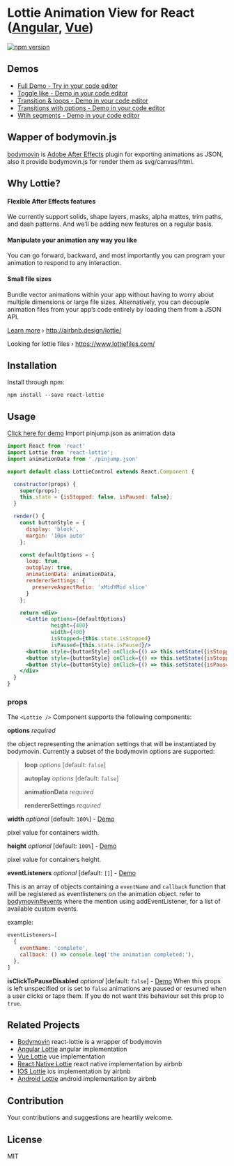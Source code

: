 # Lottie Animation View for React ([Angular](https://github.com/chenqingspring/ng-lottie), [Vue](https://github.com/chenqingspring/vue-lottie))

[![npm version](https://badge.fury.io/js/react-lottie.svg)](http://badge.fury.io/js/react-lottie)

## Demos
- [Full Demo - Try in your code editor](http://www.jinno.app/redirect?from=chenqingspring&redirect=libary&libName=react-lottie&componentName=ToggleLikeControl&libCreator=tanstack&userId=abc123)
- [Toggle like - Demo in your code editor](http://www.jinno.app/redirect?from=chenqingspring&redirect=libary&libName=react-lottie&componentName=ToggleLike&libCreator=tanstack&userId=abc123)
- [Transition & loops - Demo in your code editor](http://www.jinno.app/redirect?from=chenqingspring&redirect=libary&libName=react-lottie&componentName=ToggleTransitionsLoops&libCreator=tanstack&userId=abc123)
- [Transitions with options - Demo in your code editor](http://www.jinno.app/redirect?from=chenqingspring&redirect=libary&libName=react-lottie&componentName=ToggleTransitionsOptions&libCreator=tanstack&userId=abc123)
- [Wtih segments - Demo in your code editor](http://www.jinno.app/redirect?from=chenqingspring&redirect=libary&libName=react-lottie&componentName=ToggleSegment&libCreator=tanstack&userId=abc123)

## Wapper of bodymovin.js

[bodymovin](https://github.com/bodymovin/bodymovin) is [Adobe After Effects](http://www.adobe.com/products/aftereffects.html) plugin for exporting animations as JSON, also it provide bodymovin.js for render them as svg/canvas/html.

## Why Lottie?

#### Flexible After Effects features
We currently support solids, shape layers, masks, alpha mattes, trim paths, and dash patterns. And we’ll be adding new features on a regular basis.

#### Manipulate your animation any way you like
You can go forward, backward, and most importantly you can program your animation to respond to any interaction.

#### Small file sizes
Bundle vector animations within your app without having to worry about multiple dimensions or large file sizes. Alternatively, you can decouple animation files from your app’s code entirely by loading them from a JSON API.

[Learn more](http://airbnb.design/introducing-lottie/) › http://airbnb.design/lottie/

Looking for lottie files › https://www.lottiefiles.com/

## Installation

Install through npm:
```
npm install --save react-lottie
```

## Usage
[Click here for demo](http://www.jinno.app/redirect?from=chenqingspring&redirect=libary&libName=react-lottie&componentName=ToggleLikeControl&libCreator=tanstack&userId=abc123)
Import pinjump.json as animation data

```jsx
import React from 'react'
import Lottie from 'react-lottie';
import animationData from './pinjump.json'

export default class LottieControl extends React.Component {

  constructor(props) {
    super(props);
    this.state = {isStopped: false, isPaused: false};
  }

  render() {
    const buttonStyle = {
      display: 'block',
      margin: '10px auto'
    };

    const defaultOptions = {
      loop: true,
      autoplay: true, 
      animationData: animationData,
      rendererSettings: {
        preserveAspectRatio: 'xMidYMid slice'
      }
    };

    return <div>
      <Lottie options={defaultOptions}
              height={400}
              width={400}
              isStopped={this.state.isStopped}
              isPaused={this.state.isPaused}/>
      <button style={buttonStyle} onClick={() => this.setState({isStopped: true})}>stop</button>
      <button style={buttonStyle} onClick={() => this.setState({isStopped: false})}>play</button>
      <button style={buttonStyle} onClick={() => this.setState({isPaused: !this.state.isPaused})}>pause</button>
    </div>
  }
}

```

### props
The `<Lottie />` Component supports the following components:

**options** *required*

the object representing the animation settings that will be instantiated by bodymovin. Currently a subset of the bodymovin options are supported:

>**loop** *options* [default: `false`]
>
>**autoplay** *options* [default: `false`]
>
>**animationData** *required*
>
>**rendererSettings** *required* 

**width** *optional* [default: `100%`] - [Demo](http://www.jinno.app/redirect?from=chenqingspring&redirect=libary&libName=react-lottie&componentName=ToggleLikeWidthHeight&libCreator=tanstack&userId=abc123)

pixel value for containers width.

**height** *optional* [default: `100%`] - [Demo](http://www.jinno.app/redirect?from=chenqingspring&redirect=libary&libName=react-lottie&componentName=ToggleLikeWidthHeight&libCreator=tanstack&userId=abc123)

pixel value for containers height.

**eventListeners** *optional* [default: `[]`] - [Demo](http://www.jinno.app/redirect?from=chenqingspring&redirect=libary&libName=react-lottie&componentName=LottieEventListeners&libCreator=tanstack&userId=abc123)

This is an array of objects containing a `eventName` and `callback` function that will be registered as  eventlisteners on the animation object. refer to [bodymovin#events](https://github.com/bodymovin/bodymovin#events) where the mention using addEventListener, for a list of available custom events.

example:
```jsx
eventListeners=[
  {
    eventName: 'complete',
    callback: () => console.log('the animation completed:'),
  },
]
```

**isClickToPauseDisabled** *optional* [default: `false`] - [Demo](http://www.jinno.app/redirect?from=chenqingspring&redirect=libary&libName=react-lottie&componentName=LottieClickToPause&libCreator=tanstack&userId=abc123)
When this props is left unspecified or is set to `false` animations are paused or resumed when a user clicks or taps them. If you do not want this behaviour set this prop to `true`.

## Related Projects

* [Bodymovin](https://github.com/bodymovin/bodymovin) react-lottie is a wrapper of bodymovin
* [Angular Lottie](https://github.com/chenqingspring/ng-lottie) angular implementation
* [Vue Lottie](https://github.com/chenqingspring/vue-lottie) vue implementation
* [React Native Lottie](https://github.com/airbnb/lottie-react-native) react native implementation by airbnb
* [IOS Lottie](https://github.com/airbnb/lottie-ios) ios implementation by airbnb
* [Android Lottie](https://github.com/airbnb/lottie-android) android implementation by airbnb

## Contribution
Your contributions and suggestions are heartily welcome.

## License
MIT

